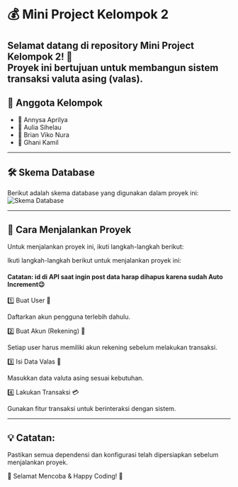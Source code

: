 # 💰 Mini Project Kelompok 2

Selamat datang di repository **Mini Project Kelompok 2**! 🚀  
Proyek ini bertujuan untuk membangun sistem transaksi valuta asing (valas).
---

## 👥 Anggota Kelompok
- 🏅 Annysa Aprilya
- 🏅 Aulia Sihelau
- 🏅 Brian Viko Nura
- 🏅 Ghani Kamil

---

## 🛠️ Skema Database
Berikut adalah skema database yang digunakan dalam proyek ini:  
![Skema Database](https://drive.google.com/file/d/1U5N8kjQkcTI_8vWQVnW3snxhUeSYYrX6/view?usp=sharing)

---

## 🚀 Cara Menjalankan Proyek
Untuk menjalankan proyek ini, ikuti langkah-langkah berikut:

Ikuti langkah-langkah berikut untuk menjalankan proyek ini:

#### Catatan: id di API saat ingin post data harap dihapus karena sudah Auto Increment😉

1️⃣ Buat User 👤

Daftarkan akun pengguna terlebih dahulu.

2️⃣ Buat Akun (Rekening) 🏦

Setiap user harus memiliki akun rekening sebelum melakukan transaksi.

3️⃣ Isi Data Valas 💱

Masukkan data valuta asing sesuai kebutuhan.

4️⃣ Lakukan Transaksi 💳

Gunakan fitur transaksi untuk berinteraksi dengan sistem.

---

## 💡 Catatan:

Pastikan semua dependensi dan konfigurasi telah dipersiapkan sebelum menjalankan proyek.

🚀 Selamat Mencoba & Happy Coding! 🚀